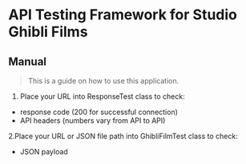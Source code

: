 # API Testing Framework for Studio Ghibli Films

## Manual

> This is a guide on how to use this application.

1. Place your URL into ResponseTest class to check:

  - response code (200 for successful connection)
  - API headers (numbers vary from API to API)

2.Place your URL or JSON file path into GhibliFilmTest class to check:

  - JSON payload 


